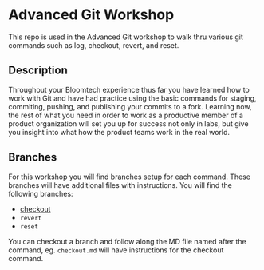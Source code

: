 # Advanced Git Workshop

This repo is used in the Advanced Git workshop to walk thru various git commands such as log, checkout, revert, and reset.

## Description

Throughout your Bloomtech experience thus far you have learned how to work with Git and have had practice using the basic commands for staging, commiting, pushing, and publishing your commits to a fork. Learning now, the rest of what you need in order to work as a productive member of a product organization will set you up for success not only in labs, but give you insight into what how the product teams work in the real world.

## Branches

For this workshop you will find branches setup for each command. These branches will have additional files with instructions. You will find the following branches:

- [checkout](https://github.com/BloomTech-Labs/adv_git_workshop/tree/checkout)
- `revert`
- `reset`

You can checkout a branch and follow along the MD file named after the command, eg. `checkout.md` will have instructions for the checkout command.
